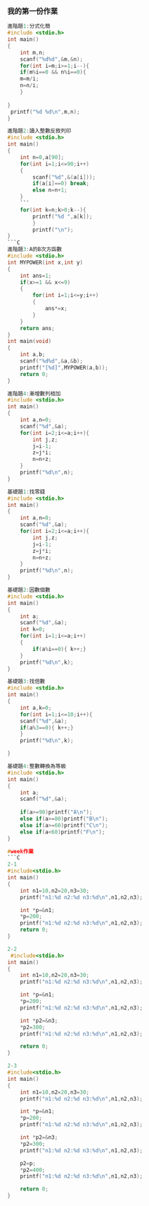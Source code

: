 ### 我的第一份作業
```C
進階題1:分式化簡
#include <stdio.h>
int main()
{
    int m,n;
    scanf("%d%d",&m,&n);
    for(int i=m;i>=1;i--){
    if(m%i==0 && n%i==0){
    m=m/i;
    n=n/i;
    }
    
}
 printf("%d %d\n",m,n);
}
```
```C
進階題2:讀入整數反敘列印
#include <stdio.h>
int main()
{
    int n=0,a[90];
    for(int i=1;i<=90;i++)
    {
        scanf("%d",&(a[i]));
        if(a[i]==0) break;
        else n=n+1;
    }
    ```
    for(int k=n;k>0;k--){
        printf("%d ",a[k]);
        }
        printf("\n");
}
```C
進階題3:A的B次方函數
#include <stdio.h>
int MYPOWER(int x,int y)
{
    int ans=1;
    if(x>=1 && x<=9)
    {
        for(int i=1;i<=y;i++)
        {
            ans*=x;
        }
    }
    return ans;
}
int main(void)
{
    int a,b;
    scanf("%d%d",&a,&b);
    printf("[%d]",MYPOWER(a,b));
    return 0;
}

進階題4:漸增數列相加
#include <stdio.h>
int main()
{
    int a,n=0;
    scanf("%d",&a);
    for(int i=2;i<=a;i++){
        int j,z;
        j=i-1;
        z=j*i;
        n=n+z;
    }
    printf("%d\n",n);
}

基礎題1:找零錢
#include <stdio.h>
int main()
{
    int a,n=0;
    scanf("%d",&a);
    for(int i=2;i<=a;i++){
        int j,z;
        j=i-1;
        z=j*i;
        n=n+z;
    }
    printf("%d\n",n);
}

基礎題2:因數個數
#include <stdio.h>
int main()
{
    int a;
    scanf("%d",&a);
    int k=0;
    for(int i=1;i<=a;i++)
    {
        if(a%i==0){ k++;}
    }    
    printf("%d\n",k);
}

基礎題3:找倍數
#include <stdio.h>
int main()
{
    int a,k=0;
    for(int i=1;i<=10;i++){
    scanf("%d",&a);
    if(a%3==0){ k++;}
    }
    printf("%d\n",k);

}

基礎題4:整數轉換為等級
#include <stdio.h>
int main()
{
    int a;
    scanf("%d",&a);
    
    if(a>=90)printf("A\n");
    else if(a>=80)printf("B\n");
    else if(a>=60)printf("C\n");
    else if(a<60)printf("F\n");
}

#week作業
```C
2-1
#include<stdio.h>
int main()
{
    int n1=10,n2=20,n3=30;
    printf("n1:%d n2:%d n3:%d\n",n1,n2,n3);

    int *p=&n1;
    *p=200;
    printf("n1:%d n2:%d n3:%d\n",n1,n2,n3);
    return 0;
}
```
```C
2-2
 #include<stdio.h>
int main()
{
    int n1=10,n2=20,n3=30;
    printf("n1:%d n2:%d n3:%d\n",n1,n2,n3);

    int *p=&n1;
    *p=200;
    printf("n1:%d n2:%d n3:%d\n",n1,n2,n3);

    int *p2=&n3;
    *p2=300;
    printf("n1:%d n2:%d n3:%d\n",n1,n2,n3);

    return 0;
}  
```
```C
2-3
#include<stdio.h>
int main()
{
    int n1=10,n2=20,n3=30;
    printf("n1:%d n2:%d n3:%d\n",n1,n2,n3);

    int *p=&n1;
    *p=200;
    printf("n1:%d n2:%d n3:%d\n",n1,n2,n3);

    int *p2=&n3;
    *p2=300;
    printf("n1:%d n2:%d n3:%d\n",n1,n2,n3);

    p2=p;
    *p2=400;
    printf("n1:%d n2:%d n3:%d\n",n1,n2,n3);

    return 0;
}
```

